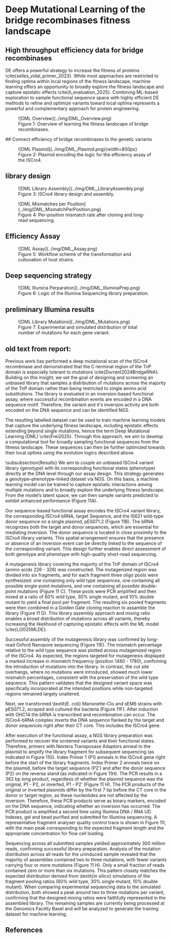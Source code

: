 # Deep Mutational Learning of the bridge recombinases fitness landscape
## High throughput efficiency data for bridge recombinases
DE offers a powerful strategy to increase the fitness of proteins \cite{selles_vidal_primer_2023}. While most approaches are restricted to finding optima within local regions of the fitness landscape, machine learning offers an opportunity to broadly explore the fitness landscape and capture epistatic effects \cite{li_evaluation_2025}. Combining ML-based exploration to sample functional sequence space with highly efficient DE methods to refine and optimize variants toward local optima represents a powerful and complementary approach for protein engineering.

<figure markdown>
![DML Overview](../img/DML_Overview.png)
<figcaption> Figure 1: Overview of learning the fitness landscape of bridge recombinases.
</figcaption>
</figure>
## Connect efficiency of bridge recombinases to the genetic variants

<figure markdown>
![DML Plasmid](../img/DML_Plasmid.png){width=800px}
<figcaption> Figure 2: Plasmid encoding the logic for the efficiency assay of the ISCro4.
</figcaption>
</figure>

## library design

<figure markdown>
![DML Library Assembly](../img/DML_LibraryAssembly.png)
<figcaption> Figure 3: ISCro4 library design and assembly.
</figcaption>
</figure>

<figure markdown>
![DML Mismatches per Position](../img/DML_MismatchPerPosition.png)
<figcaption> Figure 4: Per-position mismatch rate after cloning and long-read sequencing.
</figcaption>
</figure>

## Efficiency Assay

<figure markdown>
![DML Assay](../img/DML_Assay.png)
<figcaption> Figure 5: Workflow scheme of the transformation and cultuvation of host strains.
</figcaption>
</figure>



## Deep sequencing strategy

<figure markdown>
![DML Illumina Perparation](../img/DML_IlluminaPrep.png)
<figcaption> Figure 6: Logic of the Illumina Sequencing library preparation.
</figcaption>
</figure>

## preliminary Illumina results

<figure markdown>
![DML Library Mutations](../img/DML_Mutations.png)
<figcaption> Figure 7: Experimental and simulated distribution of total number of mutations for each gene variant.
</figcaption>
</figure>

## old text from report:


Previous work has performed a deep mutational scan of the ISCro4 recombinase and demonstrated that the C-terminal region of the TnP domain is especially tolerant to mutations \cite{Durrant2024BridgeRNA}. Building on this insight, we set the goal of designing and screening an unbiased library that samples a distribution of mutations across the majority of the TnP domain rather than being restricted to single amino acid substitutions. The library is evaluated in an inversion-based functional assay, where successful recombination events are encoded in a DNA sequence motif. Therefore, the variant and it's inversion activity are both encoded on the DNA sequence and can be identified NGS. 

The resulting labelled dataset can be used to train machine learning models that capture the underlying fitness landscape, including epistatic effects extending beyond single mutations, hence the term Deep Mutational Learning (DML) \cite{Frei2025}. Through this approach, we aim to develop a computational tool for broadly sampling functional sequences from the fitness landscape. These sequences can then be further optimized towards their local optima using the evolution logics described above.

\subsubsection{Results}
We aim to couple an unbiased ISCro4 variant library (genotype) with its corresponding functional states (phenotype) directly at the DNA level through our assay design. This strategy generates a genotype–phenotype–linked dataset via NGS. On this basis, a machine learning model can be trained to capture epistatic interactions among multiple mutations and to broadly explore the underlying fitness landscape. From the model’s latent space, we can then sample variants predicted to exhibit enhanced performance (Figure 11A).

Our sequence-based functional assay encodes the ISCro4 variant library, the corresponding ISCro4 bRNA, target Sequence, and the IS621 wild-type donor sequence on a single plasmid, pES071.2 (Figure 11B). The bRNA recognizes both the target and donor sequences, which are essential for mediating inversion. The donor sequence is located in close proximity to the ISCro4 library variants. This spatial arrangement ensures that the presence or absence of an inversion event can be directly linked to the sequence of the corresponding variant. This design further enables direct assessment of both genotype and phenotype with high-quality short-read sequencing.

A mutagenesis library covering the majority of the TnP domain of ISCro4 (amino acids 226 - 326) was constructed. The mutagenized region was divided into six fragments, and for each fragment three oligo pools were synthesized: one containing only wild type sequences, one containing all possible single-point mutations, and one containing all possible double-point mutations (Figure 11 C). These pools were PCR amplified and then mixed at a ratio of 60\% wild type, 30\% single mutant, and 10\% double mutant to yield a final pool per fragment. The resulting six pooled fragments were then combined in a Golden Gate cloning reaction to assamble the library (Figure 11 D). This library assembly approach and mixing ratio enables a broad distribution of mutations across all variants, thereby increasing the likelihood of capturing epistatic effects with the ML model \cite{Li2025MLDE}. 

Successful assembly of the mutagenesis library was confirmed by long-read Oxford Nanopore sequencing (Figure 11E). The mismatch percentage relative to the wild type sequence was plotted across mutagenized region of the ISCro4. As expected, the regions targeted for mutagenesis displayed a marked increase in mismatch frequency (position 1480 - 1780), confirming the introduction of mutations into the library. In contrast, the cut site overhangs, where no mutations were introduced, showed much lower mismatch percentages, consistent with the preservation of the wild type sequence. This pattern validates that the designed variant space was specifically incorporated at the intended positions while non-targeted regions remained largely unaltered.

Next, we transformed \textit{E. coli} Marionette-Clo and sEM6 strains with pES071.2, scraped and cultured the bacteria (Figure 11F). After induction with OHC14 the bRNA is transcribed and recombination can occur. The ISCro4-bRNA complex inverts the DNA sequence flanked by the target and donor sequences right after their CT core. This includes the ISCro4 gene.

After execution of the functional assay, a NGS library preparation was performed to recover the screened variants and their functional states. Therefore, primers with Nextera Transposase Adaptors anneal to the plasmid to amplify the library fragment for subsequent sequencing (as indicated in Figure 11G).  Index Primer 1 (P1) anneals in the ISCro4 gene right before the start of the library fragments. Index Primer 2 anneals twice on the plasmid, before the target sequence (P2') and after the donor sequence (P2) on the reverse stand (as indicated in Figure 11H). The PCR results in a 362 bp long product, regardless of whether the plasmid sequence was the original, P1 - P2, or inverted, P1 - P2' (Figure 11 H). The PCR products of the original or inverted plasmids differ by the first 7 bp before the CT core in the donor or target region, as these nucleotides are not affected by the inversion. Therefore, these PCR products serve as binary markers, encoded on the DNA sequence, indicating whether an inversion has occurred. The PCR product is amplified a second time using Illumina DNA / RNA UD Indexes, gel and bead purified and submitted for Illumina sequencing. A representative fragment analyser quality control trace is shown in Figure 11I, with the main peak corresponding to the expected fragment length and the appropriate concentration for flow cell loading. 

Sequencing across all submitted samples yielded approximately 300 million reads, confirming successful library preparation. Analysis of the mutation distribution across all reads for the uninduced sample revealed that the majority of assemblies contained two to three mutations, with fewer variants carrying four or more mutations (Figure 11 H). Only a small fraction of reads contained zero or more than six mutations. This pattern closely matches the expected distribution derived from \textit{in silico} simulations of the fragment pooling ratios (60\% wild type, 30\% single mutant, 10\% double mutant). When comparing experimental sequencing data to the simulated distribution, both showed a peak around two to three mutations per variant, confirming that the designed mixing ratios were faithfully represented in the assembled library. The remaining samples are currently being processed at the Genomics Facility Basel and will be analyzed to generate the training dataset for machine learning. 

## References
